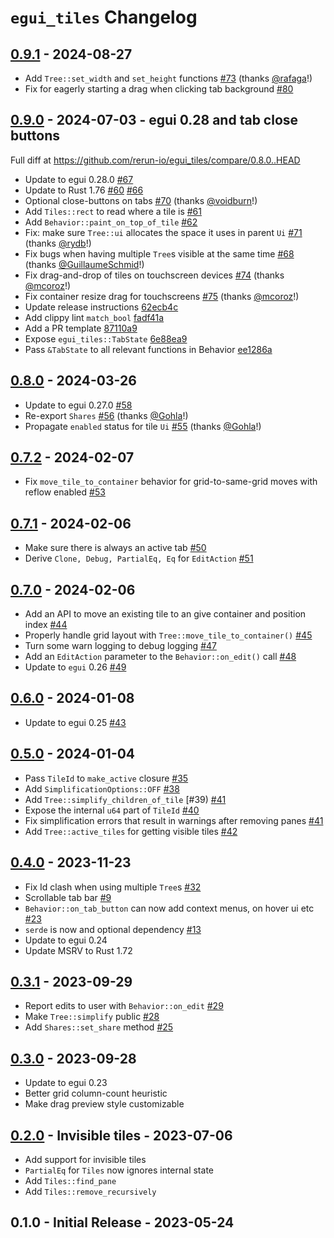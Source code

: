 # `egui_tiles` Changelog


## [0.9.1](https://github.com/rerun-io/egui_tiles/compare/0.9.0...0.9.1) - 2024-08-27
* Add `Tree::set_width` and `set_height` functions [#73](https://github.com/rerun-io/egui_tiles/pull/73) (thanks [@rafaga](https://github.com/rafaga)!)
* Fix for eagerly starting a drag when clicking tab background [#80](https://github.com/rerun-io/egui_tiles/pull/80)


## [0.9.0](https://github.com/rerun-io/egui_tiles/compare/0.8.0...0.9.0) - 2024-07-03 - egui 0.28 and tab close buttons
Full diff at https://github.com/rerun-io/egui_tiles/compare/0.8.0..HEAD

* Update to egui 0.28.0 [#67](https://github.com/rerun-io/egui_tiles/pull/67)
* Update to Rust 1.76 [#60](https://github.com/rerun-io/egui_tiles/pull/60) [#66](https://github.com/rerun-io/egui_tiles/pull/66)
* Optional close-buttons on tabs [#70](https://github.com/rerun-io/egui_tiles/pull/70) (thanks [@voidburn](https://github.com/voidburn)!)
* Add `Tiles::rect` to read where a tile is [#61](https://github.com/rerun-io/egui_tiles/pull/61)
* Add `Behavior::paint_on_top_of_tile` [#62](https://github.com/rerun-io/egui_tiles/pull/62)
* Fix: make sure `Tree::ui` allocates the space it uses in parent `Ui` [#71](https://github.com/rerun-io/egui_tiles/pull/71) (thanks [@rydb](https://github.com/rydb)!)
* Fix bugs when having multiple `Tree`s visible at the same time [#68](https://github.com/rerun-io/egui_tiles/pull/68) (thanks [@GuillaumeSchmid](https://github.com/GuillaumeSchmid)!)
* Fix drag-and-drop of tiles on touchscreen devices [#74](https://github.com/rerun-io/egui_tiles/pull/74) (thanks [@mcoroz](https://github.com/mcoroz)!)
* Fix container resize drag for touchscreens [#75](https://github.com/rerun-io/egui_tiles/pull/75) (thanks [@mcoroz](https://github.com/mcoroz)!)
* Update release instructions [62ecb4c](https://github.com/rerun-io/egui_tiles/commit/62ecb4ccd52bdabd11e688e4e6e29e4d1a3783ab)
* Add clippy lint `match_bool` [fadf41a](https://github.com/rerun-io/egui_tiles/commit/fadf41ab42af5527e8a17af436a5608dd7dbd7bf)
* Add a PR template [87110a9](https://github.com/rerun-io/egui_tiles/commit/87110a98a280f73c77b80507367290691f75d33b)
* Expose `egui_tiles::TabState` [6e88ea9](https://github.com/rerun-io/egui_tiles/commit/6e88ea9774d63b0a7a8a67af9a90c13a4b3efb10)
* Pass `&TabState` to all relevant functions in Behavior [ee1286a](https://github.com/rerun-io/egui_tiles/commit/ee1286a975239ffa34258313a11d2bf03ec4cea9)


## [0.8.0](https://github.com/rerun-io/egui_tiles/compare/0.7.2...0.8.0) - 2024-03-26
* Update to egui 0.27.0 [#58](https://github.com/rerun-io/egui_tiles/pull/58)
* Re-export `Shares` [#56](https://github.com/rerun-io/egui_tiles/pull/56) (thanks [@Gohla](https://github.com/Gohla)!)
* Propagate `enabled` status for tile `Ui` [#55](https://github.com/rerun-io/egui_tiles/pull/55) (thanks [@Gohla](https://github.com/Gohla)!)


## [0.7.2](https://github.com/rerun-io/egui_tiles/compare/0.7.1...0.7.2) - 2024-02-07
* Fix `move_tile_to_container` behavior for grid-to-same-grid moves with reflow enabled [#53](https://github.com/rerun-io/egui_tiles/pull/53)


## [0.7.1](https://github.com/rerun-io/egui_tiles/compare/0.7.0...0.7.1) - 2024-02-06
* Make sure there is always an active tab [#50](https://github.com/rerun-io/egui_tiles/pull/50)
* Derive `Clone, Debug, PartialEq, Eq` for `EditAction` [#51](https://github.com/rerun-io/egui_tiles/pull/51)


## [0.7.0](https://github.com/rerun-io/egui_tiles/compare/0.6.0...0.7.0) - 2024-02-06
* Add an API to move an existing tile to an give container and position index [#44](https://github.com/rerun-io/egui_tiles/pull/44)
* Properly handle grid layout with `Tree::move_tile_to_container()` [#45](https://github.com/rerun-io/egui_tiles/pull/45)
* Turn some warn logging to debug logging [#47](https://github.com/rerun-io/egui_tiles/pull/47)
* Add an `EditAction` parameter to the `Behavior::on_edit()` call [#48](https://github.com/rerun-io/egui_tiles/pull/48)
* Update to `egui` 0.26 [#49](https://github.com/rerun-io/egui_tiles/pull/49)


## [0.6.0](https://github.com/rerun-io/egui_tiles/compare/0.5.0...0.6.0) - 2024-01-08
* Update to egui 0.25 [#43](https://github.com/rerun-io/egui_tiles/pull/43)


## [0.5.0](https://github.com/rerun-io/egui_tiles/compare/0.4.0...0.5.0) - 2024-01-04
* Pass `TileId` to `make_active` closure [#35](https://github.com/rerun-io/egui_tiles/pull/35)
* Add `SimplificationOptions::OFF` [#38](https://github.com/rerun-io/egui_tiles/pull/38)
* Add `Tree::simplify_children_of_tile` [#39) [#41](https://github.com/rerun-io/egui_tiles/pull/41)
* Expose the internal `u64` part of `TileId` [#40](https://github.com/rerun-io/egui_tiles/pull/40)
* Fix simplification errors that result in warnings after removing panes [#41](https://github.com/rerun-io/egui_tiles/pull/41)
* Add `Tree::active_tiles` for getting visible tiles [#42](https://github.com/rerun-io/egui_tiles/pull/42)


## [0.4.0](https://github.com/rerun-io/egui_tiles/compare/0.3.1...0.4.0) - 2023-11-23
* Fix Id clash when using multiple `Tree`s [#32](https://github.com/rerun-io/egui_tiles/pull/32)
* Scrollable tab bar [#9](https://github.com/rerun-io/egui_tiles/pull/9)
* `Behavior::on_tab_button` can now add context menus, on hover ui etc [#23](https://github.com/rerun-io/egui_tiles/pull/23)
* `serde` is now and optional dependency [#13](https://github.com/rerun-io/egui_tiles/pull/13)
* Update to egui 0.24
* Update MSRV to Rust 1.72


## [0.3.1](https://github.com/rerun-io/egui_tiles/compare/0.3.0...0.3.1) - 2023-09-29
* Report edits to user with `Behavior::on_edit` [#29](https://github.com/rerun-io/egui_tiles/pull/29)
* Make `Tree::simplify` public [#28](https://github.com/rerun-io/egui_tiles/pull/28)
* Add `Shares::set_share` method [#25](https://github.com/rerun-io/egui_tiles/pull/25)


## [0.3.0](https://github.com/rerun-io/egui_tiles/compare/0.2.0...0.3.0) - 2023-09-28
* Update to egui 0.23
* Better grid column-count heuristic
* Make drag preview style customizable


## [0.2.0](https://github.com/rerun-io/egui_tiles/compare/0.1.0...0.2.0) - Invisible tiles - 2023-07-06
* Add support for invisible tiles
* `PartialEq` for `Tiles` now ignores internal state
* Add `Tiles::find_pane`
* Add `Tiles::remove_recursively`


## 0.1.0 - Initial Release - 2023-05-24
